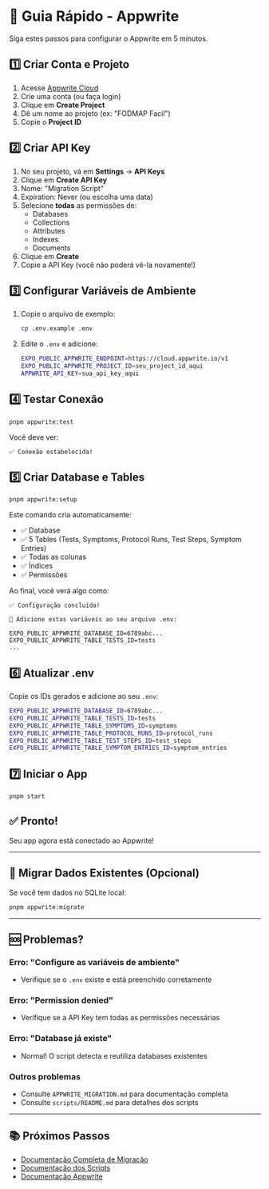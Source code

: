 # 🚀 Guia Rápido - Appwrite

Siga estes passos para configurar o Appwrite em 5 minutos.

## 1️⃣ Criar Conta e Projeto

1. Acesse [Appwrite Cloud](https://cloud.appwrite.io)
2. Crie uma conta (ou faça login)
3. Clique em **Create Project**
4. Dê um nome ao projeto (ex: "FODMAP Facil")
5. Copie o **Project ID**

## 2️⃣ Criar API Key

1. No seu projeto, vá em **Settings** → **API Keys**
2. Clique em **Create API Key**
3. Nome: "Migration Script"
4. Expiration: Never (ou escolha uma data)
5. Selecione **todas** as permissões de:
   - Databases
   - Collections
   - Attributes
   - Indexes
   - Documents
6. Clique em **Create**
7. Copie a API Key (você não poderá vê-la novamente!)

## 3️⃣ Configurar Variáveis de Ambiente

1. Copie o arquivo de exemplo:

   ```bash
   cp .env.example .env
   ```

2. Edite o `.env` e adicione:
   ```bash
   EXPO_PUBLIC_APPWRITE_ENDPOINT=https://cloud.appwrite.io/v1
   EXPO_PUBLIC_APPWRITE_PROJECT_ID=seu_project_id_aqui
   APPWRITE_API_KEY=sua_api_key_aqui
   ```

## 4️⃣ Testar Conexão

```bash
pnpm appwrite:test
```

Você deve ver:

```
✅ Conexão estabelecida!
```

## 5️⃣ Criar Database e Tables

```bash
pnpm appwrite:setup
```

Este comando cria automaticamente:

- ✅ Database
- ✅ 5 Tables (Tests, Symptoms, Protocol Runs, Test Steps, Symptom Entries)
- ✅ Todas as colunas
- ✅ Índices
- ✅ Permissões

Ao final, você verá algo como:

```
✅ Configuração concluída!

📝 Adicione estas variáveis ao seu arquivo .env:

EXPO_PUBLIC_APPWRITE_DATABASE_ID=6789abc...
EXPO_PUBLIC_APPWRITE_TABLE_TESTS_ID=tests
...
```

## 6️⃣ Atualizar .env

Copie os IDs gerados e adicione ao seu `.env`:

```bash
EXPO_PUBLIC_APPWRITE_DATABASE_ID=6789abc...
EXPO_PUBLIC_APPWRITE_TABLE_TESTS_ID=tests
EXPO_PUBLIC_APPWRITE_TABLE_SYMPTOMS_ID=symptoms
EXPO_PUBLIC_APPWRITE_TABLE_PROTOCOL_RUNS_ID=protocol_runs
EXPO_PUBLIC_APPWRITE_TABLE_TEST_STEPS_ID=test_steps
EXPO_PUBLIC_APPWRITE_TABLE_SYMPTOM_ENTRIES_ID=symptom_entries
```

## 7️⃣ Iniciar o App

```bash
pnpm start
```

## ✅ Pronto!

Seu app agora está conectado ao Appwrite!

---

## 🔄 Migrar Dados Existentes (Opcional)

Se você tem dados no SQLite local:

```bash
pnpm appwrite:migrate
```

---

## 🆘 Problemas?

### Erro: "Configure as variáveis de ambiente"

- Verifique se o `.env` existe e está preenchido corretamente

### Erro: "Permission denied"

- Verifique se a API Key tem todas as permissões necessárias

### Erro: "Database já existe"

- Normal! O script detecta e reutiliza databases existentes

### Outros problemas

- Consulte `APPWRITE_MIGRATION.md` para documentação completa
- Consulte `scripts/README.md` para detalhes dos scripts

---

## 📚 Próximos Passos

- [Documentação Completa de Migração](./APPWRITE_MIGRATION.md)
- [Documentação dos Scripts](./scripts/README.md)
- [Documentação Appwrite](https://appwrite.io/docs)
